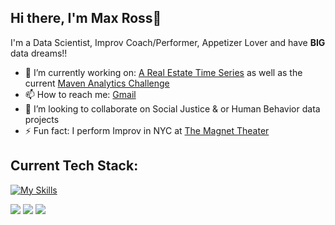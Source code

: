## Hi there, I'm Max Ross👋

I'm a Data Scientist, Improv Coach/Performer, Appetizer Lover and have **BIG** data dreams!!

- 🔭 I’m currently working on: [A Real Estate Time Series](https://github.com/ImMaxRoss/time_series_modeling) as well as the current [Maven Analytics Challenge](https://mavenanalytics.io/challenges)
- 📫 How to reach me: [Gmail](max@maxross.com)
- 👯 I’m looking to collaborate on Social Justice & or Human Behavior data projects
- ⚡ Fun fact: I perform Improv in NYC at [The Magnet Theater](https://magnettheater.com/)

## Current Tech Stack:

[![My Skills](https://skillicons.dev/icons?i=py,sqlite,vscode,github,bash&perline=5)](https://skillicons.dev)

<img src="{[BadgeURLHere](https://img.shields.io/badge/Pandas-2C2D72?style=for-the-badge&logo=pandas&logoColor=white)https://img.shields.io/badge/Pandas-2C2D72?style=for-the-badge&logo=pandas&logoColor=white}" /> <img src="{[BadgeURLHere](https://img.shields.io/badge/Tableau-E97627?style=for-the-badge&logo=Tableau&logoColor=white)https://img.shields.io/badge/Tableau-E97627?style=for-the-badge&logo=Tableau&logoColor=white}" /> <img src="{[BadgeURLHere](https://img.shields.io/badge/Microsoft_Excel-217346?style=for-the-badge&logo=microsoft-excel&logoColor=white)https://img.shields.io/badge/Microsoft_Excel-217346?style=for-the-badge&logo=microsoft-excel&logoColor=white}" />
